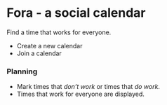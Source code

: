 # Fora - a social calendar

Find a time that works for everyone.

* Create a new calendar
* Join a calendar

### Planning
* Mark times that _don’t work_ or times that _do work_.
* Times that work for everyone are displayed.
